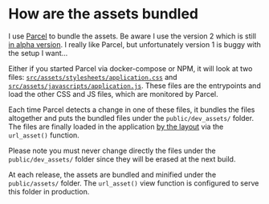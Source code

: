 # How are the assets bundled

I use [Parcel](https://parceljs.org/) to bundle the assets. Be aware I use the
version 2 which is still [in alpha version](https://github.com/parcel-bundler/parcel/issues/3377).
I really like Parcel, but unfortunately version 1 is buggy with the setup I want…

Either if you started Parcel via docker-compose or NPM, it will look at two
files: [`src/assets/stylesheets/application.css`](/src/assets/stylesheets/application.css)
and [`src/assets/javascripts/application.js`](/src/assets/javascripts/application.js).
These files are the entrypoints and load the other CSS and JS files, which are
monitored by Parcel.

Each time Parcel detects a change in one of these files, it bundles the files
altogether and puts the bundled files under the `public/dev_assets/` folder.
The files are finally loaded in the application [by the layout](/src/views/_layouts/base.phtml)
via the `url_asset()` function.

Please note you must never change directly the files under the `public/dev_assets/`
folder since they will be erased at the next build.

At each release, the assets are bundled and minified under the `public/assets/`
folder. The `url_asset()` view function is configured to serve this folder in
production.
